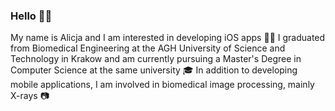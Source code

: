 ### Hello 🙋‍♀️
My name is Alicja and I am interested in developing iOS apps 👩‍💻 I graduated from Biomedical Engineering at the AGH University of Science and Technology in Krakow and am currently pursuing a Master's Degree in Computer Science at the same university 🎓 In addition to developing mobile applications, I am involved in biomedical image processing, mainly X-rays 📷
<!--
**asmolikowska/asmolikowska** is a ✨ _special_ ✨ repository because its `README.md` (this file) appears on your GitHub profile.

Here are some ideas to get you started:

- 🔭 I’m currently working on ...
- 🌱 I’m currently learning ...
- 👯 I’m looking to collaborate on ...
- 🤔 I’m looking for help with ...
- 💬 Ask me about ...
- 📫 How to reach me: ...
- 😄 Pronouns: ...
- ⚡ Fun fact: ...
-->
